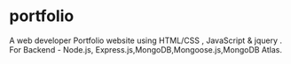 # portfolio
A web developer Portfolio website using HTML/CSS , JavaScript &amp; jquery . For Backend - Node.js, Express.js,MongoDB,Mongoose.js,MongoDB Atlas.
